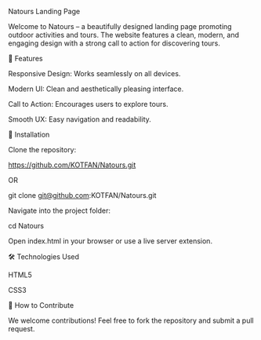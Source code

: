 Natours Landing Page

Welcome to Natours – a beautifully designed landing page promoting outdoor activities and tours. The website features a clean, modern, and engaging design with a strong call to action for discovering tours.

🌿 Features

Responsive Design: Works seamlessly on all devices.

Modern UI: Clean and aesthetically pleasing interface.

Call to Action: Encourages users to explore tours.

Smooth UX: Easy navigation and readability.

🚀 Installation

Clone the repository:

https://github.com/KOTFAN/Natours.git

OR

git clone git@github.com:KOTFAN/Natours.git

Navigate into the project folder:

cd Natours

Open index.html in your browser or use a live server extension.

🛠️ Technologies Used

HTML5

CSS3

📌 How to Contribute

We welcome contributions! Feel free to fork the repository and submit a pull request.

